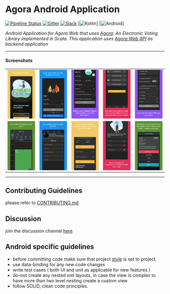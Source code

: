 # Agora Android Application

[![Pipeline Status](https://gitlab.com/aossie/agora-android/badges/develop/pipeline.svg)](https://gitlab.com/aossie/agora-android/-/commits/develop)
[![Gitter](https://img.shields.io/badge/chat-on%20gitter-ff006f.svg?style=flat-square)](https://gitter.im/AOSSIE/Agora-Android)
[![Slack](https://img.shields.io/badge/Slack-4A154B?style=for-the-badge&logo=slack&logoColor=white)](https://join.slack.com/share/zt-tqyj51vr-gkNHH3HJm9SZ6yrvhsWWdg)
[![Kotlin](https://img.shields.io/badge/Kotlin-0095D5?&style=for-the-badge&logo=kotlin&logoColor=white)]
[![Android](https://img.shields.io/badge/Android-3DDC84?style=for-the-badge&logo=android&logoColor=white)]


_Android Application for Agora Web that uses [Agora](https://gitlab.com/aossie/Agora/): An Electronic Voting Library implemented in Scala. This application uses [Agora Web API](https://gitlab.com/aossie/Agora-Web) as backend application_

---

#### Screenshots

<table>
    <tr>
     <td><kbd><img src="./Screenshots/GETSTARTED.jpg"></kbd></td>
     <td><kbd><img src="./Screenshots/LOGIN.jpg"></kbd></td>
     <td><kbd><img src="./Screenshots/SIGNUP.jpg"></kbd></td>
     <td><kbd><img src="./Screenshots/DASHBOARD.jpg"></kbd></td>
     <td><kbd><img src="./Screenshots/CREATE.jpg"></kbd></td>
     <tr> 
      <td><kbd><img src="./Screenshots/CALENDER.jpg"></kbd></td>
      <td><kbd><img src="./Screenshots/SETTINGS.jpg"></kbd></td>
      <td><kbd><img src="./Screenshots/PROFILE.jpg"></kbd></td>
      <td><kbd><img src="./Screenshots/CONTACT.jpg"></kbd></td>
      <td><kbd><img src="./Screenshots/DETAIL.jpg"></kbd></td>
    </tr>
  </table>

---

## Contributing Guidelines
please refer to [CONTRIBUTING.md](https://gitlab.com/aossie/agora-android/-/blob/develop/CONTRIBUTING.md)

## Discussion 
join the discussion channel [here](https://gitter.im/AOSSIE/Agora-Android)

## Android specific guidelines
- before committing code make sure that project [style](https://developer.android.com/studio/intro#style_and_formatting) is set to project.
- use data-binding for any new code changes
- write test cases ( both UI and unit as applicable for new features )
- do-not create any nested xml layouts, in case the view is complex to have more than two level nesting create a custom view
- follow SOLID, clean code principles. 
